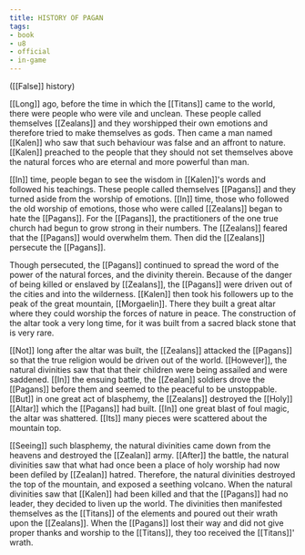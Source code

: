 ```yaml
---
title: HISTORY OF PAGAN
tags:
- book
- u8
- official
- in-game
---
```


([[False]] history)  
  
[[Long]] ago, before the time in which the [[Titans]] came to the world, there were people who were vile and unclean. These people called themselves [[Zealans]] and they worshipped their own emotions and therefore tried to make themselves as gods. Then came a man named [[Kalen]] who saw that such behaviour was false and an affront to nature. [[Kalen]] preached to the people that they should not set themselves above the natural forces who are eternal and more powerful than man.  
  
[[In]] time, people began to see the wisdom in [[Kalen]]'s words and followed his teachings. These people called themselves [[Pagans]] and they turned aside from the worship of emotions. [[In]] time, those who followed the old worship of emotions, those who were called [[Zealans]] began to hate the [[Pagans]]. For the [[Pagans]], the practitioners of the one true church had begun to grow strong in their numbers. The [[Zealans]] feared that the [[Pagans]] would overwhelm them. Then did the [[Zealans]] persecute the [[Pagans]].  
  
Though persecuted, the [[Pagans]] continued to spread the word of the power of the natural forces, and the divinity therein. Because of the danger of being killed or enslaved by [[Zealans]], the [[Pagans]] were driven out of the cities and into the wilderness. [[Kalen]] then took his followers up to the peak of the great mountain, [[Morgaelin]]. There they built a great altar where they could worship the forces of nature in peace. The construction of the altar took a very long time, for it was built from a sacred black stone that is very rare.  
  
[[Not]] long after the altar was built, the [[Zealans]] attacked the [[Pagans]] so that the true religion would be driven out of the world. [[However]], the natural divinities saw that that their children were being assailed and were saddened. [[In]] the ensuing battle, the [[Zealan]] soldiers drove the [[Pagans]] before them and seemed to the peaceful to be unstoppable. [[But]] in one great act of blasphemy, the [[Zealans]] destroyed the [[Holy]] [[Altar]] which the [[Pagans]] had built. [[In]] one great blast of foul magic, the altar was shattered. [[Its]] many pieces were scattered about the mountain top.  
  
[[Seeing]] such blasphemy, the natural divinities came down from the heavens and destroyed the [[Zealan]] army. [[After]] the battle, the natural divinities saw that what had once been a place of holy worship had now been defiled by [[Zealan]] hatred. Therefore, the natural divinities destroyed the top of the mountain, and exposed a seething volcano. When the natural divinities saw that [[Kalen]] had been killed and that the [[Pagans]] had no leader, they decided to liven up the world. The divinities then manifested themselves as the [[Titans]] of the elements and poured out their wrath upon the [[Zealans]]. When the [[Pagans]] lost their way and did not give proper thanks and worship to the [[Titans]], they too received the [[Titans]]' wrath. 